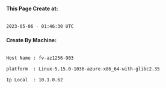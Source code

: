 
   
#### This Page Create at:

```bash

2023-05-06 - 01:46:30 UTC

```

#### Create By Machine:

```bash

Host Name : fv-az1256-903

platform  : Linux-5.15.0-1036-azure-x86_64-with-glibc2.35

Ip Local  : 10.1.0.62

```

